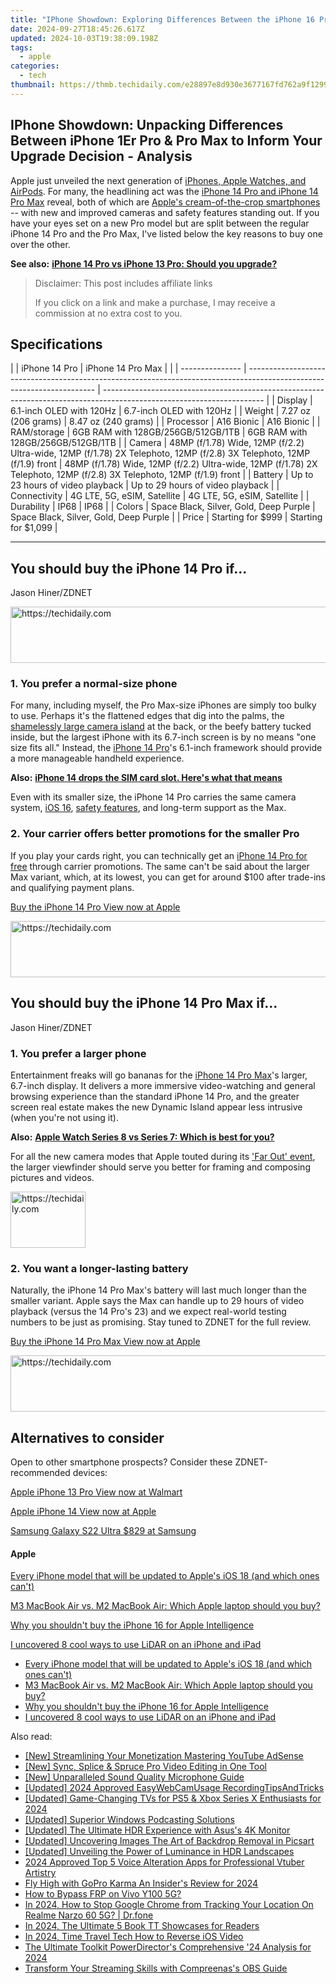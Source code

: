 ```yaml
---
title: "IPhone Showdown: Exploring Differences Between the iPhone 16 Pro and iPhone ePro – Making an Informed Choice"
date: 2024-09-27T18:45:26.617Z
updated: 2024-10-03T19:38:09.198Z
tags:
  - apple
categories:
  - tech
thumbnail: https://thmb.techidaily.com/e28897e8d930e3677167fd762a9f129952956dbe6cf005a7a223376477485be0.jpg
---
```


## IPhone Showdown: Unpacking Differences Between iPhone 1Er Pro & Pro Max to Inform Your Upgrade Decision - Analysis

Apple just unveiled the next generation of [iPhones, Apple Watches, and AirPods](https://www.zdnet.com/article/apples-iphone-14-event-will-be-sept-7-heres-what-to-expect/). For many, the headlining act was the [iPhone 14 Pro and iPhone 14 Pro Max](https://apple.sjv.io/c/159047/435031/7613?&sharedId=zdnet&u=https%3A%2F%2Fwww.apple.com%2Fshop%2Fbuy-iphone%2Fiphone-14-pro&subId1=zd-%5F%5FCOM%5FCLICK%5FID%5F%5F-dtp) reveal, both of which are [Apple's cream-of-the-crop smartphones](https://www.zdnet.com/article/best-iphone/) \-- with new and improved cameras and safety features standing out. If you have your eyes set on a new Pro model but are split between the regular iPhone 14 Pro and the Pro Max, I've listed below the key reasons to buy one over the other. 

**See also:** [**iPhone 14 Pro vs iPhone 13 Pro: Should you upgrade?**](https://www.zdnet.com/article/iphone-14-pro-vs-iphone-13-pro/)

>  Disclaimer: This post includes affiliate links
>
>  If you click on a link and make a purchase, I may receive a commission at no extra cost to you.
>

##  Specifications

| | iPhone 14 Pro | iPhone 14 Pro Max                                                                                                      |                                                                                                                        |
| --------------- | ---------------------------------------------------------------------------------------------------------------------- | ---------------------------------------------------------------------------------------------------------------------- |
| Display         | 6.1-inch OLED with 120Hz                                                                                               | 6.7-inch OLED with 120Hz                                                                                               |
| Weight          | 7.27 oz (206 grams)                                                                                                    | 8.47 oz (240 grams)                                                                                                    |
| Processor       | A16 Bionic                                                                                                             | A16 Bionic                                                                                                             |
| RAM/storage     | 6GB RAM with 128GB/256GB/512GB/1TB                                                                                     | 6GB RAM with 128GB/256GB/512GB/1TB                                                                                     |
| Camera          | 48MP (f/1.78) Wide, 12MP (f/2.2) Ultra-wide, 12MP (f/1.78) 2X Telephoto, 12MP (f/2.8) 3X Telephoto, 12MP (f/1.9) front | 48MP (f/1.78) Wide, 12MP (f/2.2) Ultra-wide, 12MP (f/1.78) 2X Telephoto, 12MP (f/2.8) 3X Telephoto, 12MP (f/1.9) front |
| Battery         | Up to 23 hours of video playback                                                                                       | Up to 29 hours of video playback                                                                                       |
| Connectivity    | 4G LTE, 5G, eSIM, Satellite                                                                                            | 4G LTE, 5G, eSIM, Satellite                                                                                            |
| Durability      | IP68                                                                                                                   | IP68                                                                                                                   |
| Colors          | Space Black, Silver, Gold, Deep Purple                                                                                 | Space Black, Silver, Gold, Deep Purple                                                                                 |
| Price           | Starting for $999                                                                                                      | Starting for $1,099                                                                                                    |

---

##  You should buy the iPhone 14 Pro if...

Jason Hiner/ZDNET

<!-- affiliate ads begin -->
<a href="https://ephamedtechinc.pxf.io/c/5597632/2136623/26400" target="_top" id="2136623">
  <img src="//a.impactradius-go.com/display-ad/26400-2136623" border="0" alt="https://techidaily.com" width="728" height="90"/>
</a>
<img height="0" width="0" src="https://ephamedtechinc.pxf.io/i/5597632/2136623/26400" style="position:absolute;visibility:hidden;" border="0" />
<!-- affiliate ads end -->

###  1\. You prefer a normal-size phone

For many, including myself, the Pro Max-size iPhones are simply too bulky to use. Perhaps it's the flattened edges that dig into the palms, the [shamelessly large camera island](https://www.zdnet.com/article/iphone-14-pro-huge-new-camera-sensor-same-slow-lightning-cable-data-transfers/) at the back, or the beefy battery tucked inside, but the largest iPhone with its 6.7-inch screen is by no means "one size fits all." Instead, the [iPhone 14 Pro](https://apple.sjv.io/c/159047/435031/7613?&sharedId=zdnet&u=https%3A%2F%2Fwww.apple.com%2Fiphone-14-pro%2F&subId1=zd-%5F%5FCOM%5FCLICK%5FID%5F%5F-dtp)'s 6.1-inch framework should provide a more manageable handheld experience.

**Also:** [**iPhone 14 drops the SIM card slot. Here's what that means**](https://www.zdnet.com/article/iphone-14-drops-the-sim-card-slot-heres-what-that-means/)

Even with its smaller size, the iPhone 14 Pro carries the same camera system, [iOS 16](https://www.zdnet.com/article/heres-when-you-can-install-ios-16-and-watchos-9/), [safety features](https://www.zdnet.com/article/how-the-apple-iphone-14-connects-to-satellites-during-emergencies/), and long-term support as the Max. 

###  2\. Your carrier offers better promotions for the smaller Pro

If you play your cards right, you can technically get an [iPhone 14 Pro for free](https://www.zdnet.com/article/iphone-14-deals-how-to-buy-price/) through carrier promotions. The same can't be said about the larger Max variant, which, at its lowest, you can get for around $100 after trade-ins and qualifying payment plans. 

[Buy the iPhone 14 Pro View now at Apple](https://apple.sjv.io/c/159047/435031/7613?&sharedId=zdnet&u=https%3A%2F%2Fwww.apple.com%2Fshop%2Fbuy-iphone%2Fiphone-14-pro&subId1=zd-%5F%5FCOM%5FCLICK%5FID%5F%5F-dtp)

<!-- affiliate ads begin -->
<a href="https://appsumo.8odi.net/c/5597632/2137378/7443" target="_top" id="2137378">
  <img src="//a.impactradius-go.com/display-ad/7443-2137378" border="0" alt="https://techidaily.com" width="600" height="90"/>
</a>
<img height="0" width="0" src="https://appsumo.8odi.net/i/5597632/2137378/7443" style="position:absolute;visibility:hidden;" border="0" />
<!-- affiliate ads end -->

##  You should buy the iPhone 14 Pro Max if...

Jason Hiner/ZDNET

###  1\. You prefer a larger phone

Entertainment freaks will go bananas for the [iPhone 14 Pro Max](https://apple.sjv.io/c/159047/435031/7613?&sharedId=zdnet&u=https%3A%2F%2Fwww.apple.com%2Fshop%2Fbuy-iphone%2Fiphone-14-pro&subId1=zd-%5F%5FCOM%5FCLICK%5FID%5F%5F-dtp)'s larger, 6.7-inch display. It delivers a more immersive video-watching and general browsing experience than the standard iPhone 14 Pro, and the greater screen real estate makes the new Dynamic Island appear less intrusive (when you're not using it). 

**Also:** [**Apple Watch Series 8 vs Series 7: Which is best for you?**](https://www.zdnet.com/article/apple-watch-series-8-vs-apple-watch-series-7/)

For all the new camera modes that Apple touted during its ['Far Out' event](https://www.zdnet.com/article/everything-apple-announced-during-far-out-event-iphone-14/), the larger viewfinder should serve you better for framing and composing pictures and videos. 

<!-- affiliate ads begin -->
<a href="https://bluettiit.sjv.io/c/5597632/2148127/17093" target="_top" id="2148127">
  <img src="//a.impactradius-go.com/display-ad/17093-2148127" border="0" alt="https://techidaily.com" width="120" height="90"/>
</a>
<img height="0" width="0" src="https://bluettiit.sjv.io/i/5597632/2148127/17093" style="position:absolute;visibility:hidden;" border="0" />
<!-- affiliate ads end -->

###  2\. You want a longer-lasting battery

Naturally, the iPhone 14 Pro Max's battery will last much longer than the smaller variant. Apple says the Max can handle up to 29 hours of video playback (versus the 14 Pro's 23) and we expect real-world testing numbers to be just as promising. Stay tuned to ZDNET for the full review. 

[Buy the iPhone 14 Pro Max View now at Apple](https://apple.sjv.io/c/159047/435031/7613?&sharedId=zdnet&u=https%3A%2F%2Fwww.apple.com%2Fshop%2Fbuy-iphone%2Fiphone-14-pro&subId1=zd-%5F%5FCOM%5FCLICK%5FID%5F%5F-dtp)

<!-- affiliate ads begin -->
<a href="https://aligracehair.sjv.io/c/5597632/2047366/19272" target="_top" id="2047366">
  <img src="//a.impactradius-go.com/display-ad/19272-2047366" border="0" alt="https://techidaily.com" width="728" height="90"/>
</a>
<img height="0" width="0" src="https://aligracehair.sjv.io/i/5597632/2047366/19272" style="position:absolute;visibility:hidden;" border="0" />
<!-- affiliate ads end -->

##  Alternatives to consider

Open to other smartphone prospects? Consider these ZDNET-recommended devices: 

[Apple iPhone 13 Pro View now at Walmart](https://goto.walmart.com/c/5597632/565706/9383?sharedId=zdnet&u=https%3A%2F%2Fwww.walmart.com%2Fip%2FApple-iPhone-13-Pro-5G-smartphone-dual-SIM-Internal-Memory-128-GB-OLED-display-6-1-2532-x-1170-pixels-120-Hz-3x-rear-cameras-12-MP-MP-front-camera-gr%2F606871647&subId1=zd-__COM_CLICK_ID__-dtp)

[Apple iPhone 14 View now at Apple](https://apple.sjv.io/c/159047/435031/7613?&sharedId=zdnet&u=https%3A%2F%2Fwww.apple.com%2Fshop%2Fbuy-iphone%2Fiphone-14&subId1=zd-%5F%5FCOM%5FCLICK%5FID%5F%5F-dtp)

[Samsung Galaxy S22 Ultra $829 at Samsung](https://shop-links.co/link/?url=https%3A%2F%2Fwww.samsung.com%2Fus%2Fmobile%2Fphones%2Fgalaxy-s%2Fgalaxy-s22-ultra-certified-re-newed-128gb-sm5s908uzkaxaa%2F&publisher_slug=itechdaily19598&exclusive=1)

#### Apple

[Every iPhone model that will be updated to Apple's iOS 18 (and which ones can't)](https://www.zdnet.com/article/every-iphone-model-compatible-with-apples-ios-18-and-which-ones-arent/ "Every iPhone model that will be updated to Apple's iOS 18 (and which ones can't)")

[M3 MacBook Air vs. M2 MacBook Air: Which Apple laptop should you buy?](https://www.zdnet.com/article/m3-macbook-air-vs-m2-macbook-air/ "M3 MacBook Air vs. M2 MacBook Air: Which Apple laptop should you buy?")

[Why you shouldn't buy the iPhone 16 for Apple Intelligence](https://www.zdnet.com/article/why-you-shouldnt-buy-the-iphone-16-for-apple-intelligence/ "Why you shouldn't buy the iPhone 16 for Apple Intelligence")

[I uncovered 8 cool ways to use LiDAR on an iPhone and iPad](https://www.zdnet.com/article/i-uncovered-8-cool-ways-to-use-lidar-on-an-iphone-and-ipad/ "I uncovered 8 cool ways to use LiDAR on an iPhone and iPad")

* [Every iPhone model that will be updated to Apple's iOS 18 (and which ones can't)](https://www.zdnet.com/article/every-iphone-model-compatible-with-apples-ios-18-and-which-ones-arent/ "Every iPhone model that will be updated to Apple's iOS 18 (and which ones can't)")
* [M3 MacBook Air vs. M2 MacBook Air: Which Apple laptop should you buy?](https://www.zdnet.com/article/m3-macbook-air-vs-m2-macbook-air/ "M3 MacBook Air vs. M2 MacBook Air: Which Apple laptop should you buy?")
* [Why you shouldn't buy the iPhone 16 for Apple Intelligence](https://www.zdnet.com/article/why-you-shouldnt-buy-the-iphone-16-for-apple-intelligence/ "Why you shouldn't buy the iPhone 16 for Apple Intelligence")
* [I uncovered 8 cool ways to use LiDAR on an iPhone and iPad](https://www.zdnet.com/article/i-uncovered-8-cool-ways-to-use-lidar-on-an-iphone-and-ipad/ "I uncovered 8 cool ways to use LiDAR on an iPhone and iPad")

<ins class="adsbygoogle"
     style="display:block"
     data-ad-format="autorelaxed"
     data-ad-client="ca-pub-7571918770474297"
     data-ad-slot="1223367746"></ins>

<ins class="adsbygoogle"
     style="display:block"
     data-ad-client="ca-pub-7571918770474297"
     data-ad-slot="8358498916"
     data-ad-format="auto"
     data-full-width-responsive="true"></ins>

<span class="atpl-alsoreadstyle">Also read:</span>
<div><ul>
<li><a href="https://facebook-record-videos.techidaily.com/new-streamlining-your-monetization-mastering-youtube-adsense/"><u>[New] Streamlining Your Monetization Mastering YouTube AdSense</u></a></li>
<li><a href="https://facebook-video-share.techidaily.com/new-sync-splice-and-spruce-pro-video-editing-in-one-tool/"><u>[New] Sync, Splice & Spruce Pro Video Editing in One Tool</u></a></li>
<li><a href="https://some-tips.techidaily.com/new-unparalleled-sound-quality-microphone-guide/"><u>[New] Unparalleled Sound Quality Microphone Guide</u></a></li>
<li><a href="https://video-capture.techidaily.com/updated-2024-approved-easywebcamusage-recordingtipsandtricks/"><u>[Updated] 2024 Approved EasyWebCamUsage RecordingTipsAndTricks</u></a></li>
<li><a href="https://fox-links.techidaily.com/updated-game-changing-tvs-for-ps5-and-xbox-series-x-enthusiasts-for-2024/"><u>[Updated] Game-Changing TVs for PS5 & Xbox Series X Enthusiasts for 2024</u></a></li>
<li><a href="https://some-tips.techidaily.com/updated-superior-windows-podcasting-solutions/"><u>[Updated] Superior Windows Podcasting Solutions</u></a></li>
<li><a href="https://some-guidance.techidaily.com/updated-the-ultimate-hdr-experience-with-asuss-4k-monitor/"><u>[Updated] The Ultimate HDR Experience with Asus's 4K Monitor</u></a></li>
<li><a href="https://some-tips.techidaily.com/updated-uncovering-images-the-art-of-backdrop-removal-in-picsart/"><u>[Updated] Uncovering Images The Art of Backdrop Removal in Picsart</u></a></li>
<li><a href="https://some-tips.techidaily.com/updated-unveiling-the-power-of-luminance-in-hdr-landscapes/"><u>[Updated] Unveiling the Power of Luminance in HDR Landscapes</u></a></li>
<li><a href="https://some-tips.techidaily.com/2024-approved-top-5-voice-alteration-apps-for-professional-vtuber-artistry/"><u>2024 Approved Top 5 Voice Alteration Apps for Professional Vtuber Artistry</u></a></li>
<li><a href="https://some-knowledge.techidaily.com/fly-high-with-gopro-karma-an-insiders-review-for-2024/"><u>Fly High with GoPro Karma An Insider's Review for 2024</u></a></li>
<li><a href="https://bypass-frp.techidaily.com/how-to-bypass-frp-on-vivo-y100-5g-by-drfone-android/"><u>How to Bypass FRP on Vivo Y100 5G?</u></a></li>
<li><a href="https://review-topics.techidaily.com/in-2024-how-to-stop-google-chrome-from-tracking-your-location-on-realme-narzo-60-5g-drfone-by-drfone-virtual-android/"><u>In 2024, How to Stop Google Chrome from Tracking Your Location On Realme Narzo 60 5G? | Dr.fone</u></a></li>
<li><a href="https://some-tips.techidaily.com/in-2024-the-ultimate-5-book-tt-showcases-for-readers/"><u>In 2024, The Ultimate 5 Book TT Showcases for Readers</u></a></li>
<li><a href="https://some-tips.techidaily.com/in-2024-time-travel-tech-how-to-reverse-ios-video/"><u>In 2024, Time Travel Tech How to Reverse iOS Video</u></a></li>
<li><a href="https://some-tips.techidaily.com/the-ultimate-toolkit-powerdirectors-comprehensive-24-analysis-for-2024/"><u>The Ultimate Toolkit PowerDirector's Comprehensive '24 Analysis for 2024</u></a></li>
<li><a href="https://visual-screen-recording.techidaily.com/transform-your-streaming-skills-with-compreenass-obs-guide/"><u>Transform Your Streaming Skills with Compreenas's OBS Guide</u></a></li>
</ul></div>

